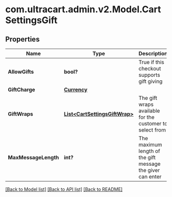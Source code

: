 # com.ultracart.admin.v2.Model.CartSettingsGift
## Properties

Name | Type | Description | Notes
------------ | ------------- | ------------- | -------------
**AllowGifts** | **bool?** | True if this checkout supports gift giving | [optional] 
**GiftCharge** | [**Currency**](Currency.md) |  | [optional] 
**GiftWraps** | [**List&lt;CartSettingsGiftWrap&gt;**](CartSettingsGiftWrap.md) | The gift wraps available for the customer to select from | [optional] 
**MaxMessageLength** | **int?** | The maximum length of the gift message the giver can enter | [optional] 


[[Back to Model list]](../README.md#documentation-for-models) [[Back to API list]](../README.md#documentation-for-api-endpoints) [[Back to README]](../README.md)

